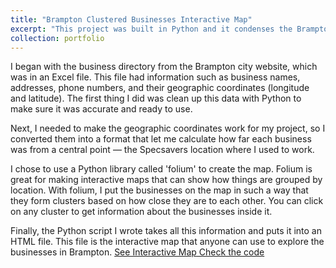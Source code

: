 ```yaml
---
title: "Brampton Clustered Businesses Interactive Map"
excerpt: "This project was built in Python and it condenses the Brampton's commercial directory into an interactive map, highlighting proximity and details with a click<br/><img src='/images/rsz_map.png'>"
collection: portfolio
---
```


I began with the business directory from the Brampton city website, which was in an Excel file. This file had information such as business names, addresses, phone numbers, and their geographic coordinates (longitude and latitude). The first thing I did was clean up this data with Python to make sure it was accurate and ready to use.

Next, I needed to make the geographic coordinates work for my project, so I converted them into a format that let me calculate how far each business was from a central point — the Specsavers location where I used to work.

I chose to use a Python library called 'folium' to create the map. Folium is great for making interactive maps that can show how things are grouped by location. With folium, I put the businesses on the map in such a way that they form clusters based on how close they are to each other. You can click on any cluster to get information about the businesses inside it.

Finally, the Python script I wrote takes all this information and puts it into an HTML file. This file is the interactive map that anyone can use to explore the businesses in Brampton. 
[See Interactive Map](/portfolio/brampton_business_map.html)[ Check the code](https://github.com/Carvas91/Carlos_Vasconez_portfolio/tree/main/Brampton_Interactive_map)



